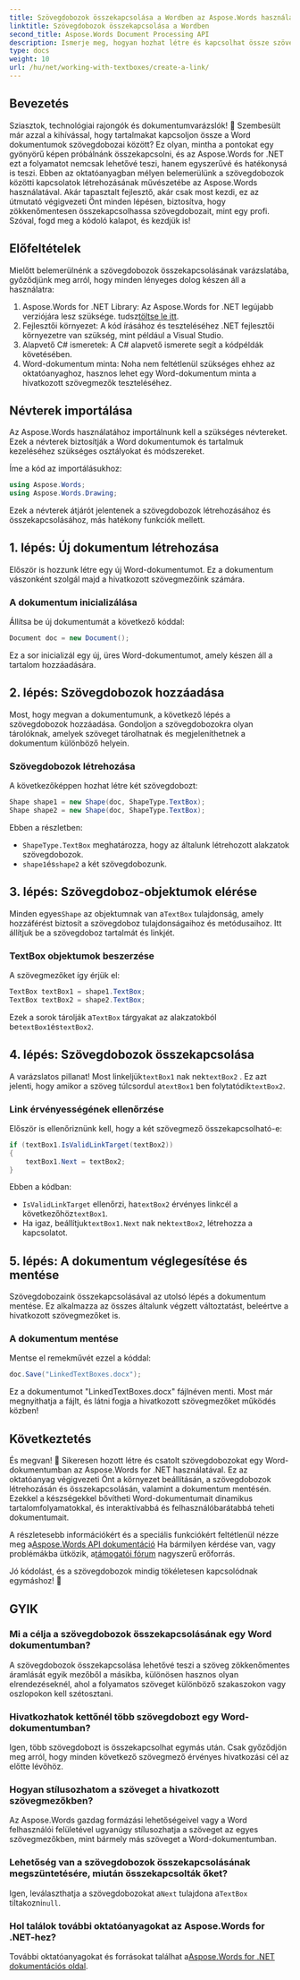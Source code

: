 ```yaml
---
title: Szövegdobozok összekapcsolása a Wordben az Aspose.Words használatával
linktitle: Szövegdobozok összekapcsolása a Wordben
second_title: Aspose.Words Document Processing API
description: Ismerje meg, hogyan hozhat létre és kapcsolhat össze szövegdobozokat Word dokumentumokban az Aspose.Words for .NET használatával. Kövesse átfogó útmutatónkat a dokumentumok zökkenőmentes testreszabásához!
type: docs
weight: 10
url: /hu/net/working-with-textboxes/create-a-link/
---
```

## Bevezetés

Sziasztok, technológiai rajongók és dokumentumvarázslók! 🌟 Szembesült már azzal a kihívással, hogy tartalmakat kapcsoljon össze a Word dokumentumok szövegdobozai között? Ez olyan, mintha a pontokat egy gyönyörű képen próbálnánk összekapcsolni, és az Aspose.Words for .NET ezt a folyamatot nemcsak lehetővé teszi, hanem egyszerűvé és hatékonysá is teszi. Ebben az oktatóanyagban mélyen belemerülünk a szövegdobozok közötti kapcsolatok létrehozásának művészetébe az Aspose.Words használatával. Akár tapasztalt fejlesztő, akár csak most kezdi, ez az útmutató végigvezeti Önt minden lépésen, biztosítva, hogy zökkenőmentesen összekapcsolhassa szövegdobozait, mint egy profi. Szóval, fogd meg a kódoló kalapot, és kezdjük is!

## Előfeltételek

Mielőtt belemerülnénk a szövegdobozok összekapcsolásának varázslatába, győződjünk meg arról, hogy minden lényeges dolog készen áll a használatra:

1. Aspose.Words for .NET Library: Az Aspose.Words for .NET legújabb verziójára lesz szüksége. tudsz[töltse le itt](https://releases.aspose.com/words/net/).
2. Fejlesztői környezet: A kód írásához és teszteléséhez .NET fejlesztői környezetre van szükség, mint például a Visual Studio.
3. Alapvető C# ismeretek: A C# alapvető ismerete segít a kódpéldák követésében.
4. Word-dokumentum minta: Noha nem feltétlenül szükséges ehhez az oktatóanyaghoz, hasznos lehet egy Word-dokumentum minta a hivatkozott szövegmezők teszteléséhez.

## Névterek importálása

Az Aspose.Words használatához importálnunk kell a szükséges névtereket. Ezek a névterek biztosítják a Word dokumentumok és tartalmuk kezeléséhez szükséges osztályokat és módszereket.

Íme a kód az importálásukhoz:

```csharp
using Aspose.Words;
using Aspose.Words.Drawing;
```

Ezek a névterek átjárót jelentenek a szövegdobozok létrehozásához és összekapcsolásához, más hatékony funkciók mellett.

## 1. lépés: Új dokumentum létrehozása

Először is hozzunk létre egy új Word-dokumentumot. Ez a dokumentum vászonként szolgál majd a hivatkozott szövegmezőink számára.

### A dokumentum inicializálása

Állítsa be új dokumentumát a következő kóddal:

```csharp
Document doc = new Document();
```

Ez a sor inicializál egy új, üres Word-dokumentumot, amely készen áll a tartalom hozzáadására.

## 2. lépés: Szövegdobozok hozzáadása

Most, hogy megvan a dokumentumunk, a következő lépés a szövegdobozok hozzáadása. Gondoljon a szövegdobozokra olyan tárolóknak, amelyek szöveget tárolhatnak és megjeleníthetnek a dokumentum különböző helyein.

### Szövegdobozok létrehozása

A következőképpen hozhat létre két szövegdobozt:

```csharp
Shape shape1 = new Shape(doc, ShapeType.TextBox);
Shape shape2 = new Shape(doc, ShapeType.TextBox);
```

Ebben a részletben:
- `ShapeType.TextBox` meghatározza, hogy az általunk létrehozott alakzatok szövegdobozok.
- `shape1`és`shape2` a két szövegdobozunk.

## 3. lépés: Szövegdoboz-objektumok elérése

 Minden egyes`Shape` az objektumnak van a`TextBox` tulajdonság, amely hozzáférést biztosít a szövegdoboz tulajdonságaihoz és metódusaihoz. Itt állítjuk be a szövegdoboz tartalmát és linkjét.

### TextBox objektumok beszerzése

A szövegmezőket így érjük el:

```csharp
TextBox textBox1 = shape1.TextBox;
TextBox textBox2 = shape2.TextBox;
```

 Ezek a sorok tárolják a`TextBox` tárgyakat az alakzatokból be`textBox1`és`textBox2`.

## 4. lépés: Szövegdobozok összekapcsolása

 A varázslatos pillanat! Most linkeljük`textBox1` nak nek`textBox2` . Ez azt jelenti, hogy amikor a szöveg túlcsordul a`textBox1` ben folytatódik`textBox2`.

### Link érvényességének ellenőrzése

Először is ellenőriznünk kell, hogy a két szövegmező összekapcsolható-e:

```csharp
if (textBox1.IsValidLinkTarget(textBox2))
{
    textBox1.Next = textBox2;
}
```

Ebben a kódban:
- `IsValidLinkTarget` ellenőrzi, ha`textBox2` érvényes linkcél a következőhöz`textBox1`.
-  Ha igaz, beállítjuk`textBox1.Next` nak nek`textBox2`, létrehozza a kapcsolatot.

## 5. lépés: A dokumentum véglegesítése és mentése

Szövegdobozaink összekapcsolásával az utolsó lépés a dokumentum mentése. Ez alkalmazza az összes általunk végzett változtatást, beleértve a hivatkozott szövegmezőket is.

### A dokumentum mentése

Mentse el remekművét ezzel a kóddal:

```csharp
doc.Save("LinkedTextBoxes.docx");
```

Ez a dokumentumot "LinkedTextBoxes.docx" fájlnéven menti. Most már megnyithatja a fájlt, és látni fogja a hivatkozott szövegmezőket működés közben!

## Következtetés

És megvan! 🎉 Sikeresen hozott létre és csatolt szövegdobozokat egy Word-dokumentumban az Aspose.Words for .NET használatával. Ez az oktatóanyag végigvezeti Önt a környezet beállításán, a szövegdobozok létrehozásán és összekapcsolásán, valamint a dokumentum mentésén. Ezekkel a készségekkel bővítheti Word-dokumentumait dinamikus tartalomfolyamatokkal, és interaktívabbá és felhasználóbarátabbá teheti dokumentumait.

 A részletesebb információkért és a speciális funkciókért feltétlenül nézze meg a[Aspose.Words API dokumentáció](https://reference.aspose.com/words/net/) Ha bármilyen kérdése van, vagy problémákba ütközik, a[támogatói fórum](https://forum.aspose.com/c/words/8) nagyszerű erőforrás.

Jó kódolást, és a szövegdobozok mindig tökéletesen kapcsolódnak egymáshoz! 🚀

## GYIK

### Mi a célja a szövegdobozok összekapcsolásának egy Word dokumentumban?
A szövegdobozok összekapcsolása lehetővé teszi a szöveg zökkenőmentes áramlását egyik mezőből a másikba, különösen hasznos olyan elrendezéseknél, ahol a folyamatos szöveget különböző szakaszokon vagy oszlopokon kell szétosztani.

### Hivatkozhatok kettőnél több szövegdobozt egy Word-dokumentumban?
Igen, több szövegdobozt is összekapcsolhat egymás után. Csak győződjön meg arról, hogy minden következő szövegmező érvényes hivatkozási cél az előtte lévőhöz.

### Hogyan stílusozhatom a szöveget a hivatkozott szövegmezőkben?
Az Aspose.Words gazdag formázási lehetőségeivel vagy a Word felhasználói felületével ugyanúgy stílusozhatja a szöveget az egyes szövegmezőkben, mint bármely más szöveget a Word-dokumentumban.

### Lehetőség van a szövegdobozok összekapcsolásának megszüntetésére, miután összekapcsolták őket?
 Igen, leválaszthatja a szövegdobozokat a`Next` tulajdona a`TextBox` tiltakozni`null`.

### Hol találok további oktatóanyagokat az Aspose.Words for .NET-hez?
 További oktatóanyagokat és forrásokat találhat a[Aspose.Words for .NET dokumentációs oldal](https://reference.aspose.com/words/net/).
